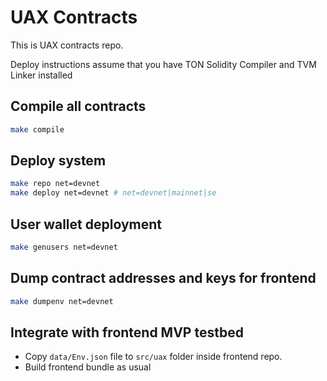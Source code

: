 # UAX Contracts

This is UAX contracts repo.

Deploy instructions assume that you have TON Solidity Compiler and TVM Linker installed

## Compile all contracts

```bash
make compile
```

## Deploy system

```bash
make repo net=devnet
make deploy net=devnet # net=devnet|mainnet|se
```

## User wallet deployment

```bash
make genusers net=devnet
```

## Dump contract addresses and keys for frontend

```bash
make dumpenv net=devnet
```

## Integrate with frontend MVP testbed

- Copy `data/Env.json` file to `src/uax` folder inside frontend repo.
- Build frontend bundle as usual

